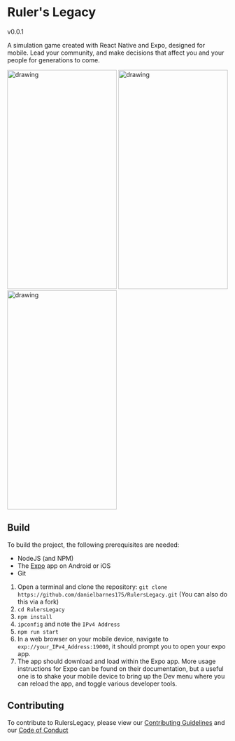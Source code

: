 # Ruler's Legacy
v0.0.1

A simulation game created with React Native and Expo, designed for mobile. Lead your community, and make decisions that affect you and your people for generations to come.

<p float=left>
<img src="https://user-images.githubusercontent.com/31489642/214686987-a3bd5334-32cb-477f-9430-24af8e563d9d.png" alt="drawing" width="250" height="500" />
<img src="https://user-images.githubusercontent.com/31489642/214687131-21cb78b1-3d91-4e12-baa3-41b48f1fc84f.png" alt="drawing" width="250" height="500"/>
<img src="https://user-images.githubusercontent.com/31489642/214687260-599456c4-76de-4311-b776-cb6273d939f0.png" alt="drawing" width="250" height="500"/>
</p>

## Build

To build the project, the following prerequisites are needed:

* NodeJS (and NPM)
* The [Expo](https://expo.dev/) app on Android or iOS
* Git

1. Open a terminal and clone the repository: `git clone https://github.com/danielbarnes175/RulersLegacy.git` (You can also do this via a fork)
2. `cd RulersLegacy`
3. `npm install`
4. `ipconfig` and note the `IPv4 Address`
5. `npm run start`
6. In a web browser on your mobile device, navigate to `exp://your_IPv4_Address:19000`, it should prompt you to open your expo app.
7. The app should download and load within the Expo app. More usage instructions for Expo can be found on their documentation, but a useful one is to shake your mobile device to bring up the Dev menu where you can reload the app, and toggle various developer tools.

## Contributing

To contribute to RulersLegacy, please view our [Contributing Guidelines](CONTRIBUTING.md) and our [Code of Conduct](CODE_OF_CONDUCT.md)